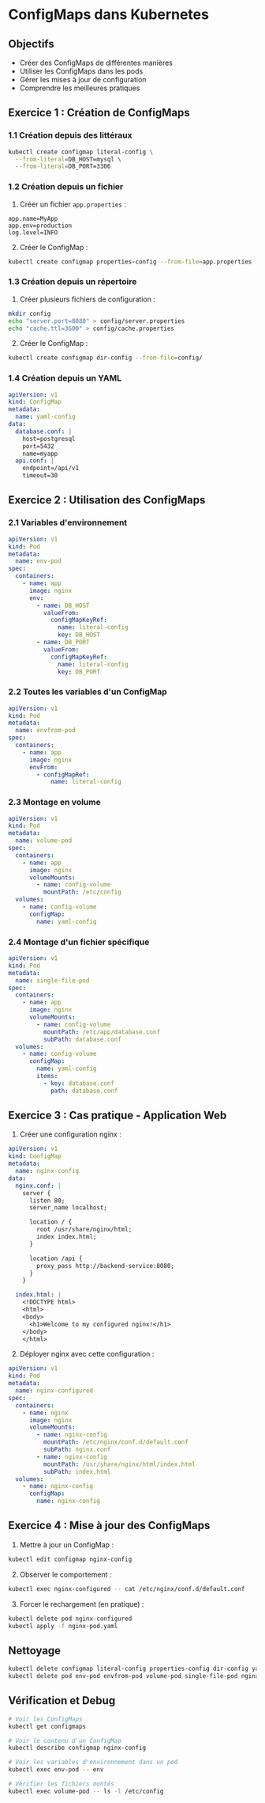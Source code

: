 # ConfigMaps dans Kubernetes

## Objectifs

- Créer des ConfigMaps de différentes manières
- Utiliser les ConfigMaps dans les pods
- Gérer les mises à jour de configuration
- Comprendre les meilleures pratiques

## Exercice 1 : Création de ConfigMaps

### 1.1 Création depuis des littéraux

```bash
kubectl create configmap literal-config \
  --from-literal=DB_HOST=mysql \
  --from-literal=DB_PORT=3306
```

### 1.2 Création depuis un fichier

1. Créer un fichier `app.properties` :

```properties
app.name=MyApp
app.env=production
log.level=INFO
```

2. Créer le ConfigMap :

```bash
kubectl create configmap properties-config --from-file=app.properties
```

### 1.3 Création depuis un répertoire

1. Créer plusieurs fichiers de configuration :

```bash
mkdir config
echo "server.port=8080" > config/server.properties
echo "cache.ttl=3600" > config/cache.properties
```

2. Créer le ConfigMap :

```bash
kubectl create configmap dir-config --from-file=config/
```

### 1.4 Création depuis un YAML

```yaml
apiVersion: v1
kind: ConfigMap
metadata:
  name: yaml-config
data:
  database.conf: |
    host=postgresql
    port=5432
    name=myapp
  api.conf: |
    endpoint=/api/v1
    timeout=30
```

## Exercice 2 : Utilisation des ConfigMaps

### 2.1 Variables d'environnement

```yaml
apiVersion: v1
kind: Pod
metadata:
  name: env-pod
spec:
  containers:
    - name: app
      image: nginx
      env:
        - name: DB_HOST
          valueFrom:
            configMapKeyRef:
              name: literal-config
              key: DB_HOST
        - name: DB_PORT
          valueFrom:
            configMapKeyRef:
              name: literal-config
              key: DB_PORT
```

### 2.2 Toutes les variables d'un ConfigMap

```yaml
apiVersion: v1
kind: Pod
metadata:
  name: envfrom-pod
spec:
  containers:
    - name: app
      image: nginx
      envFrom:
        - configMapRef:
            name: literal-config
```

### 2.3 Montage en volume

```yaml
apiVersion: v1
kind: Pod
metadata:
  name: volume-pod
spec:
  containers:
    - name: app
      image: nginx
      volumeMounts:
        - name: config-volume
          mountPath: /etc/config
  volumes:
    - name: config-volume
      configMap:
        name: yaml-config
```

### 2.4 Montage d'un fichier spécifique

```yaml
apiVersion: v1
kind: Pod
metadata:
  name: single-file-pod
spec:
  containers:
    - name: app
      image: nginx
      volumeMounts:
        - name: config-volume
          mountPath: /etc/app/database.conf
          subPath: database.conf
  volumes:
    - name: config-volume
      configMap:
        name: yaml-config
        items:
          - key: database.conf
            path: database.conf
```

## Exercice 3 : Cas pratique - Application Web

1. Créer une configuration nginx :

```yaml
apiVersion: v1
kind: ConfigMap
metadata:
  name: nginx-config
data:
  nginx.conf: |
    server {
      listen 80;
      server_name localhost;

      location / {
        root /usr/share/nginx/html;
        index index.html;
      }

      location /api {
        proxy_pass http://backend-service:8080;
      }
    }

  index.html: |
    <!DOCTYPE html>
    <html>
    <body>
      <h1>Welcome to my configured nginx!</h1>
    </body>
    </html>
```

2. Déployer nginx avec cette configuration :

```yaml
apiVersion: v1
kind: Pod
metadata:
  name: nginx-configured
spec:
  containers:
    - name: nginx
      image: nginx
      volumeMounts:
        - name: nginx-config
          mountPath: /etc/nginx/conf.d/default.conf
          subPath: nginx.conf
        - name: nginx-config
          mountPath: /usr/share/nginx/html/index.html
          subPath: index.html
  volumes:
    - name: nginx-config
      configMap:
        name: nginx-config
```

## Exercice 4 : Mise à jour des ConfigMaps

1. Mettre à jour un ConfigMap :

```bash
kubectl edit configmap nginx-config
```

2. Observer le comportement :

```bash
kubectl exec nginx-configured -- cat /etc/nginx/conf.d/default.conf
```

3. Forcer le rechargement (en pratique) :

```bash
kubectl delete pod nginx-configured
kubectl apply -f nginx-pod.yaml
```

## Nettoyage

```bash
kubectl delete configmap literal-config properties-config dir-config yaml-config nginx-config
kubectl delete pod env-pod envfrom-pod volume-pod single-file-pod nginx-configured
```

## Vérification et Debug

```bash
# Voir les ConfigMaps
kubectl get configmaps

# Voir le contenu d'un ConfigMap
kubectl describe configmap nginx-config

# Voir les variables d'environnement dans un pod
kubectl exec env-pod -- env

# Vérifier les fichiers montés
kubectl exec volume-pod -- ls -l /etc/config
```

